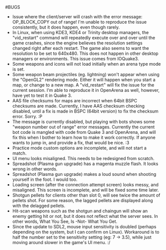 #BUGS
* Issue where the client/server will crash with the error message: OP_BLOCK_COPY out of range!  I'm unable to reproduce the issue consistently, but it does happen, even though rarely.
* In Linux, when using KDE3, KDE4 or Trinity desktop managers, the "vid_restart" command will repeatedly execute over and over until the game crashes, since the engine believes the resolution settings changed right after each restart.  The game also seems to want the resolution to be set to 640x480.  This does not happen in other desktop managers or environments.  This issue comes from IOQuake3.
* Some weapons and icons will not load initially when an arena type mode is set.
* Some weapon beam projectiles (eg. lightning) won't appear when using the "OpenGL2" rendering mode.  Either it will happen when you start a map, or change to a new map.  A "vid_restart" will fix the issue for the current session.  I'm able to reproduce it in OpenArena as well, however, have yet to test it in Quake 3.
* AAS file checksums for maps are incorrect when 64bit BSPC checksums are made.  Currently, I have AAS checksum checking disabled, until a fix is made in BSPC (64bit version) to fix the checksum error.  Sorry.  :P
* The message is currently disabled, but playing with bots shows some "weapon number out of range" error messages.  Currently the current bot code is mangled with code from Quake 3 and OpenArena, and will fix this when I bother to learn how to make it work correctly.  If anyone wants to jump in, and provide a fix, that would be nice.  :3
* Practice mode custom options are incomplete, and will not start a match.
* UI menu looks misaligned.  This needs to be redesigned from scratch.
* Spreadshot (Plasma gun upgrade) has a magenta muzzle flash.  It looks wrong in other words.
* Spreadshot (Plasma gun upgrade) makes a loud sound when shooting yourself in the foot.  I would too.
* Loading screen (after the connection attempt screen) looks messy, and misaligned.  This screen is incomplete, and will be fixed some time later.
* Shotgun pellets for clients other than slot 0, will see twice the amount of pellets shot.  For some reason, the lagged pellets are displayed along with the delagged pellets.
* Hit-scan weapons such as the shotgun and chaingun will show an enemy getting hit or not, but it does not reflect what the server sees.  In other words, What You See, Is -Not- What You Get.
* Since the update to SDL2, mouse input sensitivity is doubled (perhaps depending on the system, but I can confirm on Linux).  Workaround is to half the number set to the sensitivity setting (eg: 7 -> 3.5), while just moving around slower in the game's UI menu.  :/
